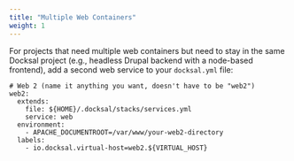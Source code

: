 ```yaml
---
title: "Multiple Web Containers"
weight: 1
---
```


For projects that need multiple web containers but need to stay in the same Docksal project (e.g., headless Drupal 
backend with a node-based frontend), add a second web service to your `docksal.yml` file:

```
# Web 2 (name it anything you want, doesn't have to be "web2")
web2:
  extends:
    file: ${HOME}/.docksal/stacks/services.yml
    service: web
  environment:
    - APACHE_DOCUMENTROOT=/var/www/your-web2-directory
  labels:
    - io.docksal.virtual-host=web2.${VIRTUAL_HOST}
```